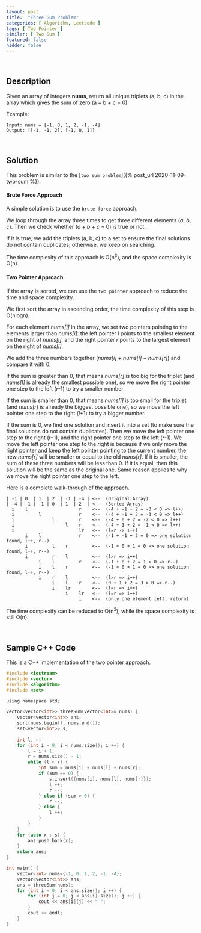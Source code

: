 ```yaml
---
layout: post
title:  "Three Sum Problem"
categories: [ Algorithm, Leetcode ]
tags: [ Two Pointer ]
similar: [ Two Sum ]
featured: false
hidden: false
---
```


<br />

## Description

Given an array of integers **nums**, return all unique triplets (a, b, c) in the array which gives the sum of zero (a + b + c = 0).

Example: 
```
Input: nums = [-1, 0, 1, 2, -1, -4]
Output: [[-1, -1, 2], [-1, 0, 1]]
```

<br />

## Solution

This problem is similar to the [`two sum problem`]({% post_url 2020-11-09-two-sum %}).


#### Brute Force Approach

A simple solution is to use the `brute force` approach. 

We loop through the array three times to get three different elements (*a*, *b*, *c*). Then we check whether (*a* + *b* + *c* = 0) is 
true or not.

If it is true, we add the triplets (a, b, c) to a set to ensure the final solutions do not contain duplicates; otherwise, we keep on searching.

The time complexity of this approach is O(n<sup>3</sup>), 
and the space complexity is O(n).

#### Two Pointer Approach

If the array is sorted, we can use the `two pointer` approach to reduce the time and space complexity. 

We first sort the array in ascending order, the time complexity of this step is O(nlogn).

For each element *nums[i]* in the array, we set two pointers pointing to the elements larger than *nums[i]*: the left pointer *l* points to 
the smallest element on the right of *nums[i]*, and the right pointer *r* points to the largest element on the right of *nums[i]*.

We add the three numbers together (*nums[i]* + *nums[l]* + *nums[r]*) and compare it with 0.

If the sum is greater than 0, that means *nums[r]* is too big for the triplet (and *nums[l]* is already the smallest possible one), so 
we move the right pointer one step to the left (*r*-1) to try a smaller number.

If the sum is smaller than 0, that means *nums[l]* is too small for the triplet (and *nums[r]* is already the biggest possible one), so 
we move the left pointer one step to the right (*l*+1) to try a bigger number.

If the sum is 0, we find one solution and insert it into a set (to make sure the final solutions do not contain duplicates). Then we move the 
left pointer one step to the right (*l*+1), and the right pointer one step to the left (*r*-1). We move the left pointer one step to the right is 
because if we only move the right pointer and keep the left pointer pointing to the current number, 
the new *nums[r]* will be smaller or equal to the old *nums[r]*. If it is smaller, the sum of these three numbers will be less than 0. 
If it is equal, then this solution will be the same as the original one. Same reason applies to why we move the right pointer one step to the left.

Here is a complete walk-through of the approach.
```
| -1 | 0  | 1  | 2  | -1 | -4 | <--  (Original Array)
| -4 | -1 | -1 | 0  | 1  | 2  | <--  (Sorted Array)
  i    l                   r    <--  (-4 + -1 + 2 = -3 < 0 => l++)
  i         l              r    <--  (-4 + -1 + 2 = -3 < 0 => l++)
  i              l         r    <--  (-4 + 0 + 2 = -2 < 0 => l++)
  i                   l    r    <--  (-4 + 1 + 2 = -1 < 0 => l++)
  i                        lr   <--  (l=r -> i++)
       i    l              r    <--  (-1 + -1 + 2 = 0 => one solution found, l++, r--)
       i         l    r         <--  (-1 + 0 + 1 = 0 => one solution found, l++, r--)
       i         r    l         <--  (l>r => i++)
            i    l         r    <--  (-1 + 0 + 2 = 1 > 0 => r--)
            i    l    r         <--  (-1 + 0 + 1 = 0 => one solution found, l++, r--)
            i    r    l         <--  (l>r => i++)
                 i    l    r    <--  (0 + 1 + 2 = 3 > 0 => r--)
                 i    lr        <--  (l=r => i++)
                      i    lr   <--  (l=r => i++)
                           i    <--  (only one element left, return)
```


The time complexity can be reduced to O(n<sup>2</sup>), while the 
space complexity is still O(n).

<br />

## Sample C++ Code

This is a C++ implementation of the two pointer approach.

```c
#include <iostream>
#include <vector>
#include <algorithm>
#include <set>

using namespace std;

vector<vector<int>> threeSum(vector<int>& nums) {
    vector<vector<int>> ans;
    sort(nums.begin(), nums.end());
    set<vector<int>> s;
    
    int l, r;
    for (int i = 0; i < nums.size(); i ++) {
        l = i + 1; 
        r = nums.size() - 1;
        while (l < r) {
            int sum = nums[i] + nums[l] + nums[r];
            if (sum == 0) {
                s.insert({nums[i], nums[l], nums[r]});
                l ++;
                r --;
            } else if (sum > 0) {
                r --;
            } else {
                l ++;
            }
        }
    }
    for (auto x : s) {
        ans.push_back(x);
    }
    return ans;
}

int main() {
    vector<int> nums={-1, 0, 1, 2, -1, -4};
    vector<vector<int>> ans; 
    ans = threeSum(nums);
    for (int i = 0; i < ans.size(); i ++) {
        for (int j = 0; j < ans[i].size(); j ++) {
            cout << ans[i][j] << " ";
        }
        cout << endl;
    }
}
```
